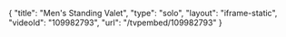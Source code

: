{
    "title": "Men's Standing Valet",
    "type": "solo",
    "layout": "iframe-static",
    "videoId": "109982793",
    "url": "\/tvpembed\/109982793"
}